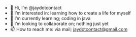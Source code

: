 - 👋 Hi, I’m @jaydotcontact
- 👀 I’m interested in: learning how to create a life for myself
- 🌱 I’m currently learning; coding in java
- 💞️ I’m looking to collaborate on; nothing just yet
- 📫 How to reach me: via mail; jaydotcontact@gmail.com

<!---
jaydotcontact/jaydotcontact is a ✨ special ✨ repository because its `README.md` (this file) appears on your GitHub profile.
You can click the Preview link to take a look at your changes.
--->
